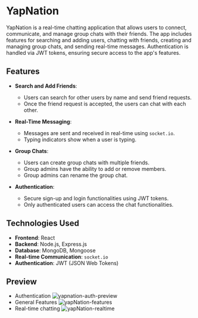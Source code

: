 # YapNation

YapNation is a real-time chatting application that allows users to connect, communicate, and manage group chats with their friends. The app includes features for searching and adding users, chatting with friends, creating and managing group chats, and sending real-time messages. Authentication is handled via JWT tokens, ensuring secure access to the app's features.

## Features

- **Search and Add Friends**: 
  - Users can search for other users by name and send friend requests.
  - Once the friend request is accepted, the users can chat with each other.

- **Real-Time Messaging**: 
  - Messages are sent and received in real-time using `socket.io`.
  - Typing indicators show when a user is typing.

- **Group Chats**:
  - Users can create group chats with multiple friends.
  - Group admins have the ability to add or remove members.
  - Group admins can rename the group chat.

- **Authentication**:
  - Secure sign-up and login functionalities using JWT tokens.
  - Only authenticated users can access the chat functionalities.

## Technologies Used

- **Frontend**:  React
- **Backend**: Node.js, Express.js
- **Database**: MongoDB, Mongoose
- **Real-time Communication**: `socket.io`
- **Authentication**: JWT (JSON Web Tokens)

## Preview

- Authentication ![yapnation-auth-preview](https://github.com/user-attachments/assets/197e1896-0320-432c-9430-d6f50b925221)
- General Features ![yapNation-features](https://github.com/user-attachments/assets/fa7d88fb-3deb-44c5-8fda-d96a93d7d4df)
- Real-time chatting ![yapNation-realtime](https://github.com/user-attachments/assets/6ae558e5-c535-48d0-bfd8-935a86d398b4)






